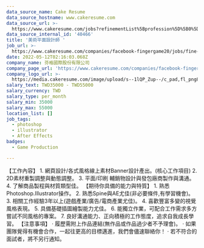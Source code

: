 ```yaml
---
data_source_name: Cake Resume
data_source_hostname: www.cakeresume.com
data_source_url: >-
  https://www.cakeresume.com/jobs?refinementList%5Bprofession%5D%5B0%5D=game-production&range%5Bsalary_range%5D%5Bmin%5D=1000000
data_source_internal_id: '40466'
title: '美術平面設計師 '
job_url: >-
  https://www.cakeresume.com/companies/facebook-fingergame20/jobs/fine-art-graphic-designer
date: 2022-05-12T02:16:03.068Z
company_name: 芬格國際股份有限公司
company_page_url: 'https://www.cakeresume.com/companies/facebook-fingergame20'
company_logo_url: >-
  https://media.cakeresume.com/image/upload/s--1lQP_Zup--/c_pad,fl_png8,h_200,w_200/v1636359796/syoqurpvqalunvk7rknc.png
salary_text: TWD35000 - TWD55000
salary_currency: TWD
salary_type: per_month
salary_min: 35000
salary_max: 55000
location_list: []
job_tags:
  - photoshop
  - illustrator
  - After Effects
badges:
  - Game Production

---
```


【工作內容】 1. 網頁設計/各式風格線上素材Banner設計產出。(核心工作項目) 2. 2D素材重製調整與動態調整。 3. 平面/印刷 輔銷物設計與發包廠商製作與溝通。 4. 了解商品製程與材質類型佳。 【期待你具備的能力與特質】 1. 熟悉Photoshop.Illustrator操作。 2. 熟悉Spine與AE尤佳(非必要條件,有學習機會)。 3. 相關工作經驗3年以上(遊戲產業/廣告/電商產業尤佳)。 4. 喜歡豐富多變的視覺風格表現。 5. 具備基礎插圖繪製能力尤佳。 6. 能獨立作業，可配合工作需求多方嘗試不同風格的專案。 7. 良好溝通能力、正向積極的工作態度，追求自我成長學習。 【注意事項】 · 履歷需附上作品連結(無作品或作品過少者不予理會)。 · 如果團隊覺得有機會合作，一起往更高的目標邁進，我們會儘速聯絡你！ · 若不符合的面試者，將不另行通知。